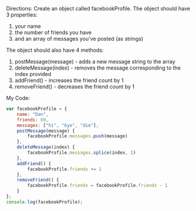 Directions:
Create an object called facebookProfile. The object should have 3 properties:

1. your name
2. the number of friends you have
3. and an array of messages you've posted (as strings)

The object should also have 4 methods:

1. postMessage(message) - adds a new message string to the array
2. deleteMessage(index) - removes the message corresponding to the index provided
3. addFriend() - increases the friend count by 1
4. removeFriend() - decreases the friend count by 1


My Code:
```javascript
var facebookProfile = {
	name: "Dan",
	friends: 69,
	messages: ["hi", "bye", "die"],
	postMessage(message) {
		facebookProfile.messages.push(message)
	},
	deleteMessage(index) {
		facebookProfile.messages.splice(index, 1)
	},
	addFriend() {
		facebookProfile.friends += 1
	},
	removeFriend() {
		facebookProfile.friends = facebookProfile.friends - 1
	}
};
console.log(facebookProfile);
```
